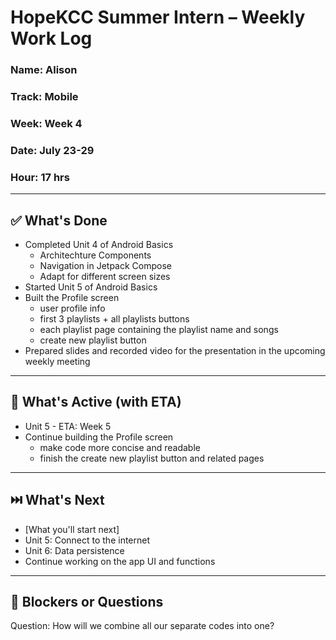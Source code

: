 # HopeKCC Summer Intern – Weekly Work Log

### Name: Alison
### Track: Mobile
### Week: Week 4
### Date: July 23-29
### Hour: 17 hrs

---

## ✅ What's Done

- Completed Unit 4 of Android Basics
    - Architechture Components
    - Navigation in Jetpack Compose
    - Adapt for different screen sizes
- Started Unit 5 of Android Basics
- Built the Profile screen
    - user profile info
    - first 3 playlists + all playlists buttons
    - each playlist page containing the playlist name and songs
    - create new playlist button
- Prepared slides and recorded video for the presentation in the upcoming weekly meeting

---

## 🔄 What's Active (with ETA)

- Unit 5 - ETA: Week 5
- Continue building the Profile screen
    - make code more concise and readable
    - finish the create new playlist button and related pages

---

## ⏭️ What's Next
- [What you'll start next]
- Unit 5: Connect to the internet
- Unit 6: Data persistence
- Continue working on the app UI and functions

---

## 🛑 Blockers or Questions
Question: How will we combine all our separate codes into one?

